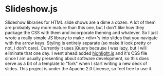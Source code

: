 # Slideshow.js

Slideshow libraries for HTML slide shows are a dime a dozen. A lot of them are probably way more mature than this one, but I don't like how they package the CSS with them and incorporate theming and whatever. So I just wrote a really simple JS library to make &lt;div>'s into slides that you navigate with the arrow keys. Styling is entirely separate (so make it look pretty or not, I don't care). Currently it uses jQuery because I was lazy, but I will eliminate that one day. I went ahead added [highlight.js](https://highlightjs.org/) and it's CSS file since I am usually presenting about software development, so this does serve as a bit of a template to "fork" when I start writing a new deck of slides. This project is under the Apache 2.0 License, so feel free to use it.